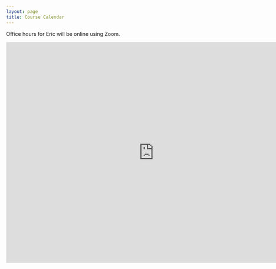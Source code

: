 ```yaml
---
layout: page
title: Course Calendar
---
```


Office hours for Eric will be online using Zoom.


<iframe src="https://calendar.google.com/calendar/embed?src=0vh8780t6bh861rj8ob4pvtrus%40group.calendar.google.com&ctz=America%2FChicago" style="border: 0" width="800" height="600" frameborder="0" scrolling="no"></iframe>
